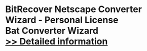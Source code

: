 # BitRecover Netscape Converter Wizard - Personal License<br />Bat Converter Wizard<br />[>> Detailed information](https://secure.shareit.com/shareit/product.html?productid=300953447&affiliateid=200057808)